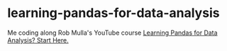 # learning-pandas-for-data-analysis
Me coding along Rob Mulla's YouTube course [Learning Pandas for Data Analysis? Start Here.](https://www.youtube.com/watch?v=DkjCaAMBGWM&t=57s)

